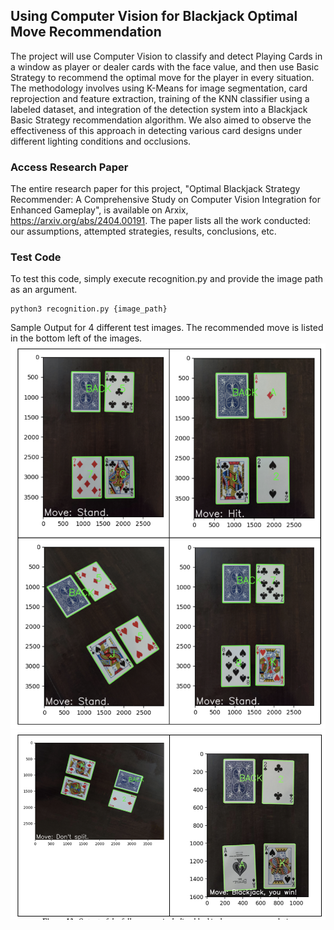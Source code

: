 ## Using Computer Vision for Blackjack Optimal Move Recommendation

The project will use Computer Vision to classify and detect Playing Cards in a window as player or dealer cards with the face value, and then use Basic Strategy to recommend the optimal move for the player in every situation. The methodology involves using K-Means for image segmentation, card reprojection and feature extraction, training of the KNN classifier using a labeled dataset, and integration of the detection system into a Blackjack Basic Strategy recommendation algorithm. We also aimed to observe the effectiveness of this approach in detecting various card designs under different lighting conditions and occlusions.

### Access Research Paper
The entire research paper for this project, "Optimal Blackjack Strategy Recommender: A Comprehensive Study on Computer Vision Integration for Enhanced Gameplay", is available on Arxix, https://arxiv.org/abs/2404.00191. The paper lists all the work conducted: our assumptions, attempted strategies, results, conclusions, etc.

### Test Code
To test this code, simply execute recognition.py and provide the image path as an argument.
```
python3 recognition.py {image_path}
```

Sample Output for 4 different test images. The recommended move is listed in the bottom left of the images.
![](/output1.png)
![](/output2.png)
